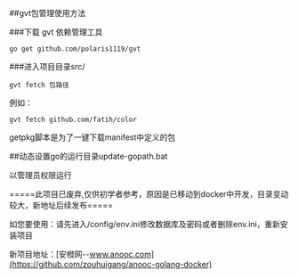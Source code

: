 

##gvt包管理使用方法

###下载 gvt 依赖管理工具

    go get github.com/polaris1119/gvt

###进入项目目录src/
   
    gvt fetch 包路径

例如：
 
    gvt fetch github.com/fatih/color

getpkg脚本是为了一键下载manifest中定义的包


##动态设置go的运行目录update-gopath.bat

以管理员权限运行


=====此项目已废弃,仅供初学者参考，原因是已移动到docker中开发，目录变动较大，新地址后续发布=====

如您要使用：请先进入/config/env.ini修改数据库及密码或者删除env.ini，重新安装项目



新项目地址：[安橙网--www.anooc.com](https://github.com/zouhuigang/anooc-golang-docker)